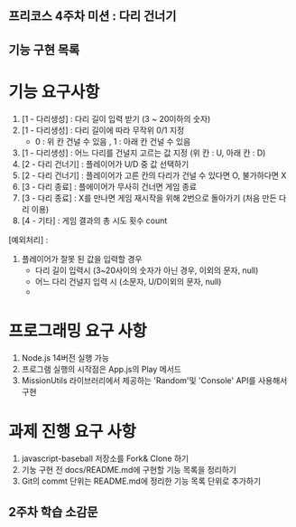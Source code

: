 ## 프리코스 4주차 미션 : 다리 건너기

## 기능 구현 목록

# 기능 요구사항
1. [1 - 다리생성] : 다리 길이 입력 받기 (3 ~ 20이하의 숫자)
2. [1 - 다리생성] : 다리 길이에 따라 무작위 0/1 지정 
    * 0 : 위 칸 건널 수 있음 , 1 : 아래 칸 건널 수 있음 
3. [1 - 다리생성] : 어느 다리를 건널지 고르는 값 지정 (위 칸 : U, 아래 칸 : D)
4. [2 - 다리 건너기] : 플레이어가 U/D 중 값 선택하기
5. [2 - 다리 건너기] : 플레이어가 고른 칸의 다리가 건널 수 있다면 O, 불가하다면 X
6. [3 - 다리 종료] : 플에이어가 무사히 건너면 게임 종료
7. [3 - 다리 종료] : X를 만나면 게임 재시작을 위해 2번으로 돌아가기 (처음 만든 다리 이용)
8. [4 - 기타] : 게임 결과의 총 시도 횟수 count 

[예외처리] : 
1. 플레이어가 잘못 된 값을 입력할 경우 
    * 다리 길이 입력시 (3~20사이의 숫자가 아닌 경우, 이외의 문자, null)
    * 어느 다리 건널지 입력 시 (소문자, U/D이외의 문자, null)
    * 

# 프로그래밍 요구 사항 
1. Node.js 14버전 실행 가능 
2. 프로그램 실행의 시작점은 App.js의 Play 메서드 
3. MissionUtils 라이브러리에서 제공하는 'Random'및 'Console' API를 사용해서 구현 

# 과제 진행 요구 사항
1. javascript-baseball 저장소를 Fork& Clone 하기 
2. 기눙 구현 전 docs/README.md에 구현할 기능 목록을 정리하기
3. Git의 commt 단위는 README.md에 정리한 기능 목록 단위로 추가하기

## 2주차 학습 소감문